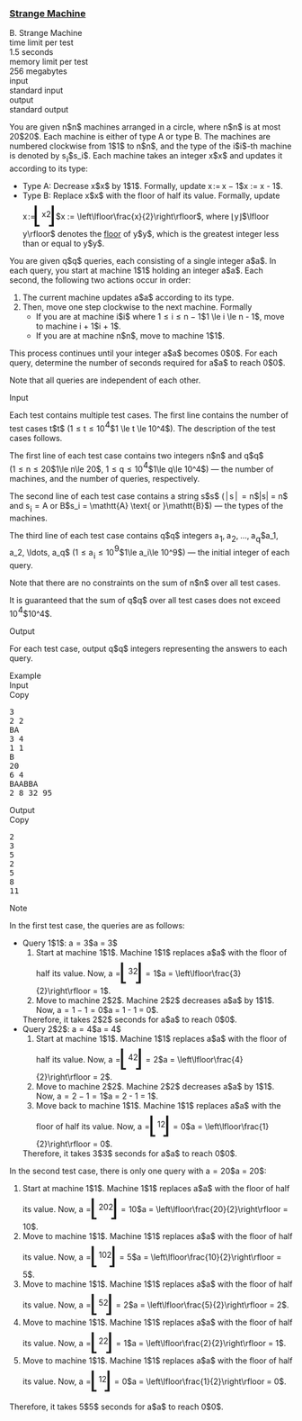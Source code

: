 <h3><a href="https://codeforces.com/contest/2156/problem/B" target="_blank" rel="noopener noreferrer">Strange Machine</a></h3>

<div class="header"><div class="title">B. Strange Machine</div><div class="time-limit"><div class="property-title">time limit per test</div>1.5 seconds</div><div class="memory-limit"><div class="property-title">memory limit per test</div>256 megabytes</div><div class="input-file input-standard"><div class="property-title">input</div>standard input</div><div class="output-file output-standard"><div class="property-title">output</div>standard output</div></div><div><p>   </p><p>You are given <span class="MathJax_Preview" style="color: inherit;"><span class="MJXp-math" id="MJXp-Span-1"><span class="MJXp-mi MJXp-italic" id="MJXp-Span-2">n</span></span></span>$n$ machines arranged in a circle, where <span class="MathJax_Preview" style="color: inherit;"><span class="MJXp-math" id="MJXp-Span-3"><span class="MJXp-mi MJXp-italic" id="MJXp-Span-4">n</span></span></span>$n$ is at most <span class="MathJax_Preview" style="color: inherit;"><span class="MJXp-math" id="MJXp-Span-5"><span class="MJXp-mn" id="MJXp-Span-6">20</span></span></span>$20$. Each machine is either of type <span class="tex-font-style-tt">A</span> or type <span class="tex-font-style-tt">B</span>. The machines are numbered clockwise from <span class="MathJax_Preview" style="color: inherit;"><span class="MJXp-math" id="MJXp-Span-7"><span class="MJXp-mn" id="MJXp-Span-8">1</span></span></span>$1$ to <span class="MathJax_Preview" style="color: inherit;"><span class="MJXp-math" id="MJXp-Span-9"><span class="MJXp-mi MJXp-italic" id="MJXp-Span-10">n</span></span></span>$n$, and the type of the <span class="MathJax_Preview" style="color: inherit;"><span class="MJXp-math" id="MJXp-Span-11"><span class="MJXp-mi MJXp-italic" id="MJXp-Span-12">i</span></span></span>$i$-th machine is denoted by <span class="MathJax_Preview" style="color: inherit;"><span class="MJXp-math" id="MJXp-Span-13"><span class="MJXp-msubsup" id="MJXp-Span-14"><span class="MJXp-mi MJXp-italic" id="MJXp-Span-15" style="margin-right: 0.05em;">s</span><span class="MJXp-mi MJXp-italic MJXp-script" id="MJXp-Span-16" style="vertical-align: -0.4em;">i</span></span></span></span>$s_i$. Each machine takes an integer <span class="MathJax_Preview" style="color: inherit;"><span class="MJXp-math" id="MJXp-Span-17"><span class="MJXp-mi MJXp-italic" id="MJXp-Span-18">x</span></span></span>$x$ and updates it according to its type:</p><ul> <li> Type <span class="tex-font-style-tt">A</span>: Decrease <span class="MathJax_Preview" style="color: inherit;"><span class="MJXp-math" id="MJXp-Span-19"><span class="MJXp-mi MJXp-italic" id="MJXp-Span-20">x</span></span></span>$x$ by <span class="MathJax_Preview" style="color: inherit;"><span class="MJXp-math" id="MJXp-Span-21"><span class="MJXp-mn" id="MJXp-Span-22">1</span></span></span>$1$. Formally, update <span class="MathJax_Preview" style="color: inherit;"><span class="MJXp-math" id="MJXp-Span-23"><span class="MJXp-mi MJXp-italic" id="MJXp-Span-24">x</span><span class="MJXp-mo" id="MJXp-Span-25" style="margin-left: 0.111em; margin-right: 0.167em;">:=</span><span class="MJXp-mi MJXp-italic" id="MJXp-Span-26">x</span><span class="MJXp-mo" id="MJXp-Span-27" style="margin-left: 0.267em; margin-right: 0.267em;">−</span><span class="MJXp-mn" id="MJXp-Span-28">1</span></span></span>$x := x - 1$. </li><li> Type <span class="tex-font-style-tt">B</span>: Replace <span class="MathJax_Preview" style="color: inherit;"><span class="MJXp-math" id="MJXp-Span-29"><span class="MJXp-mi MJXp-italic" id="MJXp-Span-30">x</span></span></span>$x$ with the floor of half its value. Formally, update <span class="MathJax_Preview" style="color: inherit;"><span class="MJXp-math" id="MJXp-Span-31"><span class="MJXp-mi MJXp-italic" id="MJXp-Span-32">x</span><span class="MJXp-mo" id="MJXp-Span-33" style="margin-left: 0.111em; margin-right: 0.167em;">:=</span><span class="MJXp-mrow" id="MJXp-Span-34"><span class="MJXp-mo" id="MJXp-Span-35" style="margin-left: 0em; margin-right: 0em; vertical-align: -0.5em;"><span class="MJXp-right MJXp-scale5" style="font-size: 3em; margin-left: -0.18em;">⌊</span></span><span class="MJXp-mfrac" id="MJXp-Span-36" style="vertical-align: 0.25em;"><span class="MJXp-box MJXp-script"><span class="MJXp-mi MJXp-italic" id="MJXp-Span-37">x</span></span><span class="MJXp-box" style="margin-top: -0.9em;"><span class="MJXp-denom"><span><span class="MJXp-rule" style="height: 1em; border-top: none; border-bottom: 1px solid; margin: 0.1em 0px;"></span></span><span><span class="MJXp-box MJXp-script"><span class="MJXp-mn" id="MJXp-Span-38">2</span></span></span></span></span></span><span class="MJXp-mo" id="MJXp-Span-39" style="margin-left: 0em; margin-right: 0em; vertical-align: -0.5em;"><span class="MJXp-right MJXp-scale5" style="font-size: 3em; margin-left: -0.18em;">⌋</span></span></span></span></span>$x := \left\lfloor\frac{x}{2}\right\rfloor$, where <span class="MathJax_Preview" style="color: inherit;"><span class="MJXp-math" id="MJXp-Span-40"><span class="MJXp-mo" id="MJXp-Span-41" style="margin-left: 0em; margin-right: 0em;">⌊</span><span class="MJXp-mi MJXp-italic" id="MJXp-Span-42">y</span><span class="MJXp-mo" id="MJXp-Span-43" style="margin-left: 0em; margin-right: 0em;">⌋</span></span></span>$\lfloor y\rfloor$ denotes the <a href="https://en.wikipedia.org/wiki/Floor_and_ceiling_functions">floor</a> of <span class="MathJax_Preview" style="color: inherit;"><span class="MJXp-math" id="MJXp-Span-44"><span class="MJXp-mi MJXp-italic" id="MJXp-Span-45">y</span></span></span>$y$, which is the greatest integer less than or equal to <span class="MathJax_Preview" style="color: inherit;"><span class="MJXp-math" id="MJXp-Span-46"><span class="MJXp-mi MJXp-italic" id="MJXp-Span-47">y</span></span></span>$y$.  </li></ul><p>You are given <span class="MathJax_Preview" style="color: inherit;"><span class="MJXp-math" id="MJXp-Span-48"><span class="MJXp-mi MJXp-italic" id="MJXp-Span-49">q</span></span></span>$q$ queries, each consisting of a single integer <span class="MathJax_Preview" style="color: inherit;"><span class="MJXp-math" id="MJXp-Span-50"><span class="MJXp-mi MJXp-italic" id="MJXp-Span-51">a</span></span></span>$a$. In each query, you start at machine <span class="MathJax_Preview" style="color: inherit;"><span class="MJXp-math" id="MJXp-Span-52"><span class="MJXp-mn" id="MJXp-Span-53">1</span></span></span>$1$ holding an integer <span class="MathJax_Preview" style="color: inherit;"><span class="MJXp-math" id="MJXp-Span-54"><span class="MJXp-mi MJXp-italic" id="MJXp-Span-55">a</span></span></span>$a$. Each second, the following two actions occur in order:</p><ol> <li> The current machine updates <span class="MathJax_Preview" style="color: inherit;"><span class="MJXp-math" id="MJXp-Span-56"><span class="MJXp-mi MJXp-italic" id="MJXp-Span-57">a</span></span></span>$a$ according to its type. </li><li> Then, move one step clockwise to the next machine. Formally <ul> <li> If you are at machine <span class="MathJax_Preview" style="color: inherit;"><span class="MJXp-math" id="MJXp-Span-58"><span class="MJXp-mi MJXp-italic" id="MJXp-Span-59">i</span></span></span>$i$ where <span class="MathJax_Preview" style="color: inherit;"><span class="MJXp-math" id="MJXp-Span-60"><span class="MJXp-mn" id="MJXp-Span-61">1</span><span class="MJXp-mo" id="MJXp-Span-62" style="margin-left: 0.333em; margin-right: 0.333em;">≤</span><span class="MJXp-mi MJXp-italic" id="MJXp-Span-63">i</span><span class="MJXp-mo" id="MJXp-Span-64" style="margin-left: 0.333em; margin-right: 0.333em;">≤</span><span class="MJXp-mi MJXp-italic" id="MJXp-Span-65">n</span><span class="MJXp-mo" id="MJXp-Span-66" style="margin-left: 0.267em; margin-right: 0.267em;">−</span><span class="MJXp-mn" id="MJXp-Span-67">1</span></span></span>$1 \le i \le n - 1$, move to machine <span class="MathJax_Preview" style="color: inherit;"><span class="MJXp-math" id="MJXp-Span-68"><span class="MJXp-mi MJXp-italic" id="MJXp-Span-69">i</span><span class="MJXp-mo" id="MJXp-Span-70" style="margin-left: 0.267em; margin-right: 0.267em;">+</span><span class="MJXp-mn" id="MJXp-Span-71">1</span></span></span>$i + 1$. </li><li> If you are at machine <span class="MathJax_Preview" style="color: inherit;"><span class="MJXp-math" id="MJXp-Span-72"><span class="MJXp-mi MJXp-italic" id="MJXp-Span-73">n</span></span></span>$n$, move to machine <span class="MathJax_Preview" style="color: inherit;"><span class="MJXp-math" id="MJXp-Span-74"><span class="MJXp-mn" id="MJXp-Span-75">1</span></span></span>$1$. </li></ul> </li></ol><p>This process continues until your integer <span class="MathJax_Preview" style="color: inherit;"><span class="MJXp-math" id="MJXp-Span-76"><span class="MJXp-mi MJXp-italic" id="MJXp-Span-77">a</span></span></span>$a$ becomes <span class="MathJax_Preview" style="color: inherit;"><span class="MJXp-math" id="MJXp-Span-78"><span class="MJXp-mn" id="MJXp-Span-79">0</span></span></span>$0$. For each query, determine the number of seconds required for <span class="MathJax_Preview" style="color: inherit;"><span class="MJXp-math" id="MJXp-Span-80"><span class="MJXp-mi MJXp-italic" id="MJXp-Span-81">a</span></span></span>$a$ to reach <span class="MathJax_Preview" style="color: inherit;"><span class="MJXp-math" id="MJXp-Span-82"><span class="MJXp-mn" id="MJXp-Span-83">0</span></span></span>$0$.</p><p>Note that all queries are independent of each other.</p></div><div class="input-specification"><div class="section-title">Input</div><p>Each test contains multiple test cases. The first line contains the number of test cases <span class="MathJax_Preview" style="color: inherit;"><span class="MJXp-math" id="MJXp-Span-84"><span class="MJXp-mi MJXp-italic" id="MJXp-Span-85">t</span></span></span>$t$ (<span class="MathJax_Preview" style="color: inherit;"><span class="MJXp-math" id="MJXp-Span-86"><span class="MJXp-mn" id="MJXp-Span-87">1</span><span class="MJXp-mo" id="MJXp-Span-88" style="margin-left: 0.333em; margin-right: 0.333em;">≤</span><span class="MJXp-mi MJXp-italic" id="MJXp-Span-89">t</span><span class="MJXp-mo" id="MJXp-Span-90" style="margin-left: 0.333em; margin-right: 0.333em;">≤</span><span class="MJXp-msubsup" id="MJXp-Span-91"><span class="MJXp-mn" id="MJXp-Span-92" style="margin-right: 0.05em;">10</span><span class="MJXp-mn MJXp-script" id="MJXp-Span-93" style="vertical-align: 0.5em;">4</span></span></span></span>$1 \le t \le 10^4$). The description of the test cases follows. </p><p>The first line of each test case contains two integers <span class="MathJax_Preview" style="color: inherit;"><span class="MJXp-math" id="MJXp-Span-94"><span class="MJXp-mi MJXp-italic" id="MJXp-Span-95">n</span></span></span>$n$ and <span class="MathJax_Preview" style="color: inherit;"><span class="MJXp-math" id="MJXp-Span-96"><span class="MJXp-mi MJXp-italic" id="MJXp-Span-97">q</span></span></span>$q$ (<span class="MathJax_Preview" style="color: inherit;"><span class="MJXp-math" id="MJXp-Span-98"><span class="MJXp-mn" id="MJXp-Span-99">1</span><span class="MJXp-mo" id="MJXp-Span-100" style="margin-left: 0.333em; margin-right: 0.333em;">≤</span><span class="MJXp-mi MJXp-italic" id="MJXp-Span-101">n</span><span class="MJXp-mo" id="MJXp-Span-102" style="margin-left: 0.333em; margin-right: 0.333em;">≤</span><span class="MJXp-mn" id="MJXp-Span-103">20</span></span></span>$1\le n\le 20$, <span class="MathJax_Preview" style="color: inherit;"><span class="MJXp-math" id="MJXp-Span-104"><span class="MJXp-mn" id="MJXp-Span-105">1</span><span class="MJXp-mo" id="MJXp-Span-106" style="margin-left: 0.333em; margin-right: 0.333em;">≤</span><span class="MJXp-mi MJXp-italic" id="MJXp-Span-107">q</span><span class="MJXp-mo" id="MJXp-Span-108" style="margin-left: 0.333em; margin-right: 0.333em;">≤</span><span class="MJXp-msubsup" id="MJXp-Span-109"><span class="MJXp-mn" id="MJXp-Span-110" style="margin-right: 0.05em;">10</span><span class="MJXp-mn MJXp-script" id="MJXp-Span-111" style="vertical-align: 0.5em;">4</span></span></span></span>$1\le q\le 10^4$) — the number of machines, and the number of queries, respectively.</p><p>The second line of each test case contains a string <span class="MathJax_Preview" style="color: inherit;"><span class="MJXp-math" id="MJXp-Span-112"><span class="MJXp-mi MJXp-italic" id="MJXp-Span-113">s</span></span></span>$s$ (<span class="MathJax_Preview" style="color: inherit;"><span class="MJXp-math" id="MJXp-Span-114"><span class="MJXp-mrow" id="MJXp-Span-115"><span class="MJXp-mo" id="MJXp-Span-116" style="margin-left: 0.167em; margin-right: 0.167em;">|</span></span><span class="MJXp-mi MJXp-italic" id="MJXp-Span-117">s</span><span class="MJXp-mrow" id="MJXp-Span-118"><span class="MJXp-mo" id="MJXp-Span-119" style="margin-left: 0.167em; margin-right: 0.167em;">|</span></span><span class="MJXp-mo" id="MJXp-Span-120" style="margin-left: 0.333em; margin-right: 0.333em;">=</span><span class="MJXp-mi MJXp-italic" id="MJXp-Span-121">n</span></span></span>$|s| = n$ and <span class="MathJax_Preview" style="color: inherit;"><span class="MJXp-math" id="MJXp-Span-122"><span class="MJXp-msubsup" id="MJXp-Span-123"><span class="MJXp-mi MJXp-italic" id="MJXp-Span-124" style="margin-right: 0.05em;">s</span><span class="MJXp-mi MJXp-italic MJXp-script" id="MJXp-Span-125" style="vertical-align: -0.4em;">i</span></span><span class="MJXp-mo" id="MJXp-Span-126" style="margin-left: 0.333em; margin-right: 0.333em;">=</span><span class="MJXp-mrow" id="MJXp-Span-127"><span class="MJXp-mi MJXp-mono" id="MJXp-Span-128">A</span></span><span class="MJXp-mtext" id="MJXp-Span-129"> or </span><span class="MJXp-mrow" id="MJXp-Span-130"><span class="MJXp-mi MJXp-mono" id="MJXp-Span-131">B</span></span></span></span>$s_i = \mathtt{A} \text{ or }\mathtt{B}$) — the types of the machines.</p><p>The third line of each test case contains <span class="MathJax_Preview" style="color: inherit;"><span class="MJXp-math" id="MJXp-Span-132"><span class="MJXp-mi MJXp-italic" id="MJXp-Span-133">q</span></span></span>$q$ integers <span class="MathJax_Preview" style="color: inherit;"><span class="MJXp-math" id="MJXp-Span-134"><span class="MJXp-msubsup" id="MJXp-Span-135"><span class="MJXp-mi MJXp-italic" id="MJXp-Span-136" style="margin-right: 0.05em;">a</span><span class="MJXp-mn MJXp-script" id="MJXp-Span-137" style="vertical-align: -0.4em;">1</span></span><span class="MJXp-mo" id="MJXp-Span-138" style="margin-left: 0em; margin-right: 0.222em;">,</span><span class="MJXp-msubsup" id="MJXp-Span-139"><span class="MJXp-mi MJXp-italic" id="MJXp-Span-140" style="margin-right: 0.05em;">a</span><span class="MJXp-mn MJXp-script" id="MJXp-Span-141" style="vertical-align: -0.4em;">2</span></span><span class="MJXp-mo" id="MJXp-Span-142" style="margin-left: 0em; margin-right: 0.222em;">,</span><span class="MJXp-mo" id="MJXp-Span-143" style="margin-left: 0em; margin-right: 0em;">…</span><span class="MJXp-mo" id="MJXp-Span-144" style="margin-left: 0em; margin-right: 0.222em;">,</span><span class="MJXp-msubsup" id="MJXp-Span-145"><span class="MJXp-mi MJXp-italic" id="MJXp-Span-146" style="margin-right: 0.05em;">a</span><span class="MJXp-mi MJXp-italic MJXp-script" id="MJXp-Span-147" style="vertical-align: -0.4em;">q</span></span></span></span>$a_1, a_2, \ldots, a_q$ (<span class="MathJax_Preview" style="color: inherit;"><span class="MJXp-math" id="MJXp-Span-148"><span class="MJXp-mn" id="MJXp-Span-149">1</span><span class="MJXp-mo" id="MJXp-Span-150" style="margin-left: 0.333em; margin-right: 0.333em;">≤</span><span class="MJXp-msubsup" id="MJXp-Span-151"><span class="MJXp-mi MJXp-italic" id="MJXp-Span-152" style="margin-right: 0.05em;">a</span><span class="MJXp-mi MJXp-italic MJXp-script" id="MJXp-Span-153" style="vertical-align: -0.4em;">i</span></span><span class="MJXp-mo" id="MJXp-Span-154" style="margin-left: 0.333em; margin-right: 0.333em;">≤</span><span class="MJXp-msubsup" id="MJXp-Span-155"><span class="MJXp-mn" id="MJXp-Span-156" style="margin-right: 0.05em;">10</span><span class="MJXp-mn MJXp-script" id="MJXp-Span-157" style="vertical-align: 0.5em;">9</span></span></span></span>$1\le a_i\le 10^9$) — the initial integer of each query.</p><p>Note that there are no constraints on the sum of <span class="MathJax_Preview" style="color: inherit;"><span class="MJXp-math" id="MJXp-Span-158"><span class="MJXp-mi MJXp-italic" id="MJXp-Span-159">n</span></span></span>$n$ over all test cases. </p><p>It is guaranteed that the sum of <span class="MathJax_Preview" style="color: inherit;"><span class="MJXp-math" id="MJXp-Span-160"><span class="MJXp-mi MJXp-italic" id="MJXp-Span-161">q</span></span></span>$q$ over all test cases does not exceed <span class="MathJax_Preview" style="color: inherit;"><span class="MJXp-math" id="MJXp-Span-162"><span class="MJXp-msubsup" id="MJXp-Span-163"><span class="MJXp-mn" id="MJXp-Span-164" style="margin-right: 0.05em;">10</span><span class="MJXp-mn MJXp-script" id="MJXp-Span-165" style="vertical-align: 0.5em;">4</span></span></span></span>$10^4$. </p></div><div class="output-specification"><div class="section-title">Output</div><p>For each test case, output <span class="MathJax_Preview" style="color: inherit;"><span class="MJXp-math" id="MJXp-Span-166"><span class="MJXp-mi MJXp-italic" id="MJXp-Span-167">q</span></span></span>$q$ integers representing the answers to each query.</p></div><div class="sample-tests"><div class="section-title">Example</div><div class="sample-test"><div class="input"><div class="title">Input<div title="Copy" data-clipboard-target="#id008630311165026974" id="id009621374914398642" class="input-output-copier">Copy</div></div><pre id="id008630311165026974"><div class="test-example-line test-example-line-even test-example-line-0">3</div><div class="test-example-line test-example-line-odd test-example-line-1">2 2</div><div class="test-example-line test-example-line-odd test-example-line-1">BA</div><div class="test-example-line test-example-line-odd test-example-line-1">3 4</div><div class="test-example-line test-example-line-even test-example-line-2">1 1</div><div class="test-example-line test-example-line-even test-example-line-2">B</div><div class="test-example-line test-example-line-even test-example-line-2">20</div><div class="test-example-line test-example-line-odd test-example-line-3">6 4</div><div class="test-example-line test-example-line-odd test-example-line-3">BAABBA</div><div class="test-example-line test-example-line-odd test-example-line-3">2 8 32 95</div></pre></div><div class="output"><div class="title">Output<div title="Copy" data-clipboard-target="#id003291308278580828" id="id0017272705501960983" class="input-output-copier">Copy</div></div><pre id="id003291308278580828"><div class="test-example-line test-example-line-odd test-example-line-1">2</div><div class="test-example-line test-example-line-odd test-example-line-1">3</div><div class="test-example-line test-example-line-even test-example-line-2">5</div><div class="test-example-line test-example-line-odd test-example-line-3">2</div><div class="test-example-line test-example-line-odd test-example-line-3">5</div><div class="test-example-line test-example-line-odd test-example-line-3">8</div><div class="test-example-line test-example-line-odd test-example-line-3">11</div></pre></div></div></div><div class="note"><div class="section-title">Note</div><p>In the first test case, the queries are as follows:</p><ul> <li> Query <span class="MathJax_Preview" style="color: inherit;"><span class="MJXp-math" id="MJXp-Span-168"><span class="MJXp-mn" id="MJXp-Span-169">1</span></span></span>$1$: <span class="MathJax_Preview" style="color: inherit;"><span class="MJXp-math" id="MJXp-Span-170"><span class="MJXp-mi MJXp-italic" id="MJXp-Span-171">a</span><span class="MJXp-mo" id="MJXp-Span-172" style="margin-left: 0.333em; margin-right: 0.333em;">=</span><span class="MJXp-mn" id="MJXp-Span-173">3</span></span></span>$a = 3$ <ol> <li> Start at machine <span class="MathJax_Preview" style="color: inherit;"><span class="MJXp-math" id="MJXp-Span-174"><span class="MJXp-mn" id="MJXp-Span-175">1</span></span></span>$1$. Machine <span class="MathJax_Preview" style="color: inherit;"><span class="MJXp-math" id="MJXp-Span-176"><span class="MJXp-mn" id="MJXp-Span-177">1</span></span></span>$1$ replaces <span class="MathJax_Preview" style="color: inherit;"><span class="MJXp-math" id="MJXp-Span-178"><span class="MJXp-mi MJXp-italic" id="MJXp-Span-179">a</span></span></span>$a$ with the floor of half its value. Now, <span class="MathJax_Preview" style="color: inherit;"><span class="MJXp-math" id="MJXp-Span-180"><span class="MJXp-mi MJXp-italic" id="MJXp-Span-181">a</span><span class="MJXp-mo" id="MJXp-Span-182" style="margin-left: 0.333em; margin-right: 0.333em;">=</span><span class="MJXp-mrow" id="MJXp-Span-183"><span class="MJXp-mo" id="MJXp-Span-184" style="margin-left: 0em; margin-right: 0em; vertical-align: -0.5em;"><span class="MJXp-right MJXp-scale5" style="font-size: 3em; margin-left: -0.18em;">⌊</span></span><span class="MJXp-mfrac" id="MJXp-Span-185" style="vertical-align: 0.25em;"><span class="MJXp-box MJXp-script"><span class="MJXp-mn" id="MJXp-Span-186">3</span></span><span class="MJXp-box" style="margin-top: -0.9em;"><span class="MJXp-denom"><span><span class="MJXp-rule" style="height: 1em; border-top: none; border-bottom: 1px solid; margin: 0.1em 0px;"></span></span><span><span class="MJXp-box MJXp-script"><span class="MJXp-mn" id="MJXp-Span-187">2</span></span></span></span></span></span><span class="MJXp-mo" id="MJXp-Span-188" style="margin-left: 0em; margin-right: 0em; vertical-align: -0.5em;"><span class="MJXp-right MJXp-scale5" style="font-size: 3em; margin-left: -0.18em;">⌋</span></span></span><span class="MJXp-mo" id="MJXp-Span-189" style="margin-left: 0.333em; margin-right: 0.333em;">=</span><span class="MJXp-mn" id="MJXp-Span-190">1</span></span></span>$a = \left\lfloor\frac{3}{2}\right\rfloor = 1$. </li><li> Move to machine <span class="MathJax_Preview" style="color: inherit;"><span class="MJXp-math" id="MJXp-Span-191"><span class="MJXp-mn" id="MJXp-Span-192">2</span></span></span>$2$. Machine <span class="MathJax_Preview" style="color: inherit;"><span class="MJXp-math" id="MJXp-Span-193"><span class="MJXp-mn" id="MJXp-Span-194">2</span></span></span>$2$ decreases <span class="MathJax_Preview" style="color: inherit;"><span class="MJXp-math" id="MJXp-Span-195"><span class="MJXp-mi MJXp-italic" id="MJXp-Span-196">a</span></span></span>$a$ by <span class="MathJax_Preview" style="color: inherit;"><span class="MJXp-math" id="MJXp-Span-197"><span class="MJXp-mn" id="MJXp-Span-198">1</span></span></span>$1$. Now, <span class="MathJax_Preview" style="color: inherit;"><span class="MJXp-math" id="MJXp-Span-199"><span class="MJXp-mi MJXp-italic" id="MJXp-Span-200">a</span><span class="MJXp-mo" id="MJXp-Span-201" style="margin-left: 0.333em; margin-right: 0.333em;">=</span><span class="MJXp-mn" id="MJXp-Span-202">1</span><span class="MJXp-mo" id="MJXp-Span-203" style="margin-left: 0.267em; margin-right: 0.267em;">−</span><span class="MJXp-mn" id="MJXp-Span-204">1</span><span class="MJXp-mo" id="MJXp-Span-205" style="margin-left: 0.333em; margin-right: 0.333em;">=</span><span class="MJXp-mn" id="MJXp-Span-206">0</span></span></span>$a = 1 - 1 = 0$. </li></ol> Therefore, it takes <span class="MathJax_Preview" style="color: inherit;"><span class="MJXp-math" id="MJXp-Span-207"><span class="MJXp-mn" id="MJXp-Span-208">2</span></span></span>$2$ seconds for <span class="MathJax_Preview" style="color: inherit;"><span class="MJXp-math" id="MJXp-Span-209"><span class="MJXp-mi MJXp-italic" id="MJXp-Span-210">a</span></span></span>$a$ to reach <span class="MathJax_Preview" style="color: inherit;"><span class="MJXp-math" id="MJXp-Span-211"><span class="MJXp-mn" id="MJXp-Span-212">0</span></span></span>$0$.</li><li> Query <span class="MathJax_Preview" style="color: inherit;"><span class="MJXp-math" id="MJXp-Span-213"><span class="MJXp-mn" id="MJXp-Span-214">2</span></span></span>$2$: <span class="MathJax_Preview" style="color: inherit;"><span class="MJXp-math" id="MJXp-Span-215"><span class="MJXp-mi MJXp-italic" id="MJXp-Span-216">a</span><span class="MJXp-mo" id="MJXp-Span-217" style="margin-left: 0.333em; margin-right: 0.333em;">=</span><span class="MJXp-mn" id="MJXp-Span-218">4</span></span></span>$a = 4$ <ol> <li> Start at machine <span class="MathJax_Preview" style="color: inherit;"><span class="MJXp-math" id="MJXp-Span-219"><span class="MJXp-mn" id="MJXp-Span-220">1</span></span></span>$1$. Machine <span class="MathJax_Preview" style="color: inherit;"><span class="MJXp-math" id="MJXp-Span-221"><span class="MJXp-mn" id="MJXp-Span-222">1</span></span></span>$1$ replaces <span class="MathJax_Preview" style="color: inherit;"><span class="MJXp-math" id="MJXp-Span-223"><span class="MJXp-mi MJXp-italic" id="MJXp-Span-224">a</span></span></span>$a$ with the floor of half its value. Now, <span class="MathJax_Preview" style="color: inherit;"><span class="MJXp-math" id="MJXp-Span-225"><span class="MJXp-mi MJXp-italic" id="MJXp-Span-226">a</span><span class="MJXp-mo" id="MJXp-Span-227" style="margin-left: 0.333em; margin-right: 0.333em;">=</span><span class="MJXp-mrow" id="MJXp-Span-228"><span class="MJXp-mo" id="MJXp-Span-229" style="margin-left: 0em; margin-right: 0em; vertical-align: -0.5em;"><span class="MJXp-right MJXp-scale5" style="font-size: 3em; margin-left: -0.18em;">⌊</span></span><span class="MJXp-mfrac" id="MJXp-Span-230" style="vertical-align: 0.25em;"><span class="MJXp-box MJXp-script"><span class="MJXp-mn" id="MJXp-Span-231">4</span></span><span class="MJXp-box" style="margin-top: -0.9em;"><span class="MJXp-denom"><span><span class="MJXp-rule" style="height: 1em; border-top: none; border-bottom: 1px solid; margin: 0.1em 0px;"></span></span><span><span class="MJXp-box MJXp-script"><span class="MJXp-mn" id="MJXp-Span-232">2</span></span></span></span></span></span><span class="MJXp-mo" id="MJXp-Span-233" style="margin-left: 0em; margin-right: 0em; vertical-align: -0.5em;"><span class="MJXp-right MJXp-scale5" style="font-size: 3em; margin-left: -0.18em;">⌋</span></span></span><span class="MJXp-mo" id="MJXp-Span-234" style="margin-left: 0.333em; margin-right: 0.333em;">=</span><span class="MJXp-mn" id="MJXp-Span-235">2</span></span></span>$a = \left\lfloor\frac{4}{2}\right\rfloor = 2$. </li><li> Move to machine <span class="MathJax_Preview" style="color: inherit;"><span class="MJXp-math" id="MJXp-Span-236"><span class="MJXp-mn" id="MJXp-Span-237">2</span></span></span>$2$. Machine <span class="MathJax_Preview" style="color: inherit;"><span class="MJXp-math" id="MJXp-Span-238"><span class="MJXp-mn" id="MJXp-Span-239">2</span></span></span>$2$ decreases <span class="MathJax_Preview" style="color: inherit;"><span class="MJXp-math" id="MJXp-Span-240"><span class="MJXp-mi MJXp-italic" id="MJXp-Span-241">a</span></span></span>$a$ by <span class="MathJax_Preview" style="color: inherit;"><span class="MJXp-math" id="MJXp-Span-242"><span class="MJXp-mn" id="MJXp-Span-243">1</span></span></span>$1$. Now, <span class="MathJax_Preview" style="color: inherit;"><span class="MJXp-math" id="MJXp-Span-244"><span class="MJXp-mi MJXp-italic" id="MJXp-Span-245">a</span><span class="MJXp-mo" id="MJXp-Span-246" style="margin-left: 0.333em; margin-right: 0.333em;">=</span><span class="MJXp-mn" id="MJXp-Span-247">2</span><span class="MJXp-mo" id="MJXp-Span-248" style="margin-left: 0.267em; margin-right: 0.267em;">−</span><span class="MJXp-mn" id="MJXp-Span-249">1</span><span class="MJXp-mo" id="MJXp-Span-250" style="margin-left: 0.333em; margin-right: 0.333em;">=</span><span class="MJXp-mn" id="MJXp-Span-251">1</span></span></span>$a = 2 - 1 = 1$. </li><li> Move back to machine <span class="MathJax_Preview" style="color: inherit;"><span class="MJXp-math" id="MJXp-Span-252"><span class="MJXp-mn" id="MJXp-Span-253">1</span></span></span>$1$. Machine <span class="MathJax_Preview" style="color: inherit;"><span class="MJXp-math" id="MJXp-Span-254"><span class="MJXp-mn" id="MJXp-Span-255">1</span></span></span>$1$ replaces <span class="MathJax_Preview" style="color: inherit;"><span class="MJXp-math" id="MJXp-Span-256"><span class="MJXp-mi MJXp-italic" id="MJXp-Span-257">a</span></span></span>$a$ with the floor of half its value. Now, <span class="MathJax_Preview" style="color: inherit;"><span class="MJXp-math" id="MJXp-Span-258"><span class="MJXp-mi MJXp-italic" id="MJXp-Span-259">a</span><span class="MJXp-mo" id="MJXp-Span-260" style="margin-left: 0.333em; margin-right: 0.333em;">=</span><span class="MJXp-mrow" id="MJXp-Span-261"><span class="MJXp-mo" id="MJXp-Span-262" style="margin-left: 0em; margin-right: 0em; vertical-align: -0.5em;"><span class="MJXp-right MJXp-scale5" style="font-size: 3em; margin-left: -0.18em;">⌊</span></span><span class="MJXp-mfrac" id="MJXp-Span-263" style="vertical-align: 0.25em;"><span class="MJXp-box MJXp-script"><span class="MJXp-mn" id="MJXp-Span-264">1</span></span><span class="MJXp-box" style="margin-top: -0.9em;"><span class="MJXp-denom"><span><span class="MJXp-rule" style="height: 1em; border-top: none; border-bottom: 1px solid; margin: 0.1em 0px;"></span></span><span><span class="MJXp-box MJXp-script"><span class="MJXp-mn" id="MJXp-Span-265">2</span></span></span></span></span></span><span class="MJXp-mo" id="MJXp-Span-266" style="margin-left: 0em; margin-right: 0em; vertical-align: -0.5em;"><span class="MJXp-right MJXp-scale5" style="font-size: 3em; margin-left: -0.18em;">⌋</span></span></span><span class="MJXp-mo" id="MJXp-Span-267" style="margin-left: 0.333em; margin-right: 0.333em;">=</span><span class="MJXp-mn" id="MJXp-Span-268">0</span></span></span>$a = \left\lfloor\frac{1}{2}\right\rfloor = 0$. </li></ol> Therefore, it takes <span class="MathJax_Preview" style="color: inherit;"><span class="MJXp-math" id="MJXp-Span-269"><span class="MJXp-mn" id="MJXp-Span-270">3</span></span></span>$3$ seconds for <span class="MathJax_Preview" style="color: inherit;"><span class="MJXp-math" id="MJXp-Span-271"><span class="MJXp-mi MJXp-italic" id="MJXp-Span-272">a</span></span></span>$a$ to reach <span class="MathJax_Preview" style="color: inherit;"><span class="MJXp-math" id="MJXp-Span-273"><span class="MJXp-mn" id="MJXp-Span-274">0</span></span></span>$0$. </li></ul><p>In the second test case, there is only one query with <span class="MathJax_Preview" style="color: inherit;"><span class="MJXp-math" id="MJXp-Span-275"><span class="MJXp-mi MJXp-italic" id="MJXp-Span-276">a</span><span class="MJXp-mo" id="MJXp-Span-277" style="margin-left: 0.333em; margin-right: 0.333em;">=</span><span class="MJXp-mn" id="MJXp-Span-278">20</span></span></span>$a = 20$:</p><ol> <li> Start at machine <span class="MathJax_Preview" style="color: inherit;"><span class="MJXp-math" id="MJXp-Span-279"><span class="MJXp-mn" id="MJXp-Span-280">1</span></span></span>$1$. Machine <span class="MathJax_Preview" style="color: inherit;"><span class="MJXp-math" id="MJXp-Span-281"><span class="MJXp-mn" id="MJXp-Span-282">1</span></span></span>$1$ replaces <span class="MathJax_Preview" style="color: inherit;"><span class="MJXp-math" id="MJXp-Span-283"><span class="MJXp-mi MJXp-italic" id="MJXp-Span-284">a</span></span></span>$a$ with the floor of half its value. Now, <span class="MathJax_Preview" style="color: inherit;"><span class="MJXp-math" id="MJXp-Span-285"><span class="MJXp-mi MJXp-italic" id="MJXp-Span-286">a</span><span class="MJXp-mo" id="MJXp-Span-287" style="margin-left: 0.333em; margin-right: 0.333em;">=</span><span class="MJXp-mrow" id="MJXp-Span-288"><span class="MJXp-mo" id="MJXp-Span-289" style="margin-left: 0em; margin-right: 0em; vertical-align: -0.5em;"><span class="MJXp-right MJXp-scale5" style="font-size: 3em; margin-left: -0.18em;">⌊</span></span><span class="MJXp-mfrac" id="MJXp-Span-290" style="vertical-align: 0.25em;"><span class="MJXp-box MJXp-script"><span class="MJXp-mn" id="MJXp-Span-291">20</span></span><span class="MJXp-box" style="margin-top: -0.9em;"><span class="MJXp-denom"><span><span class="MJXp-rule" style="height: 1em; border-top: none; border-bottom: 1px solid; margin: 0.1em 0px;"></span></span><span><span class="MJXp-box MJXp-script"><span class="MJXp-mn" id="MJXp-Span-292">2</span></span></span></span></span></span><span class="MJXp-mo" id="MJXp-Span-293" style="margin-left: 0em; margin-right: 0em; vertical-align: -0.5em;"><span class="MJXp-right MJXp-scale5" style="font-size: 3em; margin-left: -0.18em;">⌋</span></span></span><span class="MJXp-mo" id="MJXp-Span-294" style="margin-left: 0.333em; margin-right: 0.333em;">=</span><span class="MJXp-mn" id="MJXp-Span-295">10</span></span></span>$a = \left\lfloor\frac{20}{2}\right\rfloor = 10$. </li><li> Move to machine <span class="MathJax_Preview" style="color: inherit;"><span class="MJXp-math" id="MJXp-Span-296"><span class="MJXp-mn" id="MJXp-Span-297">1</span></span></span>$1$. Machine <span class="MathJax_Preview" style="color: inherit;"><span class="MJXp-math" id="MJXp-Span-298"><span class="MJXp-mn" id="MJXp-Span-299">1</span></span></span>$1$ replaces <span class="MathJax_Preview" style="color: inherit;"><span class="MJXp-math" id="MJXp-Span-300"><span class="MJXp-mi MJXp-italic" id="MJXp-Span-301">a</span></span></span>$a$ with the floor of half its value. Now, <span class="MathJax_Preview" style="color: inherit;"><span class="MJXp-math" id="MJXp-Span-302"><span class="MJXp-mi MJXp-italic" id="MJXp-Span-303">a</span><span class="MJXp-mo" id="MJXp-Span-304" style="margin-left: 0.333em; margin-right: 0.333em;">=</span><span class="MJXp-mrow" id="MJXp-Span-305"><span class="MJXp-mo" id="MJXp-Span-306" style="margin-left: 0em; margin-right: 0em; vertical-align: -0.5em;"><span class="MJXp-right MJXp-scale5" style="font-size: 3em; margin-left: -0.18em;">⌊</span></span><span class="MJXp-mfrac" id="MJXp-Span-307" style="vertical-align: 0.25em;"><span class="MJXp-box MJXp-script"><span class="MJXp-mn" id="MJXp-Span-308">10</span></span><span class="MJXp-box" style="margin-top: -0.9em;"><span class="MJXp-denom"><span><span class="MJXp-rule" style="height: 1em; border-top: none; border-bottom: 1px solid; margin: 0.1em 0px;"></span></span><span><span class="MJXp-box MJXp-script"><span class="MJXp-mn" id="MJXp-Span-309">2</span></span></span></span></span></span><span class="MJXp-mo" id="MJXp-Span-310" style="margin-left: 0em; margin-right: 0em; vertical-align: -0.5em;"><span class="MJXp-right MJXp-scale5" style="font-size: 3em; margin-left: -0.18em;">⌋</span></span></span><span class="MJXp-mo" id="MJXp-Span-311" style="margin-left: 0.333em; margin-right: 0.333em;">=</span><span class="MJXp-mn" id="MJXp-Span-312">5</span></span></span>$a = \left\lfloor\frac{10}{2}\right\rfloor = 5$. </li><li> Move to machine <span class="MathJax_Preview" style="color: inherit;"><span class="MJXp-math" id="MJXp-Span-313"><span class="MJXp-mn" id="MJXp-Span-314">1</span></span></span>$1$. Machine <span class="MathJax_Preview" style="color: inherit;"><span class="MJXp-math" id="MJXp-Span-315"><span class="MJXp-mn" id="MJXp-Span-316">1</span></span></span>$1$ replaces <span class="MathJax_Preview" style="color: inherit;"><span class="MJXp-math" id="MJXp-Span-317"><span class="MJXp-mi MJXp-italic" id="MJXp-Span-318">a</span></span></span>$a$ with the floor of half its value. Now, <span class="MathJax_Preview" style="color: inherit;"><span class="MJXp-math" id="MJXp-Span-319"><span class="MJXp-mi MJXp-italic" id="MJXp-Span-320">a</span><span class="MJXp-mo" id="MJXp-Span-321" style="margin-left: 0.333em; margin-right: 0.333em;">=</span><span class="MJXp-mrow" id="MJXp-Span-322"><span class="MJXp-mo" id="MJXp-Span-323" style="margin-left: 0em; margin-right: 0em; vertical-align: -0.5em;"><span class="MJXp-right MJXp-scale5" style="font-size: 3em; margin-left: -0.18em;">⌊</span></span><span class="MJXp-mfrac" id="MJXp-Span-324" style="vertical-align: 0.25em;"><span class="MJXp-box MJXp-script"><span class="MJXp-mn" id="MJXp-Span-325">5</span></span><span class="MJXp-box" style="margin-top: -0.9em;"><span class="MJXp-denom"><span><span class="MJXp-rule" style="height: 1em; border-top: none; border-bottom: 1px solid; margin: 0.1em 0px;"></span></span><span><span class="MJXp-box MJXp-script"><span class="MJXp-mn" id="MJXp-Span-326">2</span></span></span></span></span></span><span class="MJXp-mo" id="MJXp-Span-327" style="margin-left: 0em; margin-right: 0em; vertical-align: -0.5em;"><span class="MJXp-right MJXp-scale5" style="font-size: 3em; margin-left: -0.18em;">⌋</span></span></span><span class="MJXp-mo" id="MJXp-Span-328" style="margin-left: 0.333em; margin-right: 0.333em;">=</span><span class="MJXp-mn" id="MJXp-Span-329">2</span></span></span>$a = \left\lfloor\frac{5}{2}\right\rfloor = 2$. </li><li> Move to machine <span class="MathJax_Preview" style="color: inherit;"><span class="MJXp-math" id="MJXp-Span-330"><span class="MJXp-mn" id="MJXp-Span-331">1</span></span></span>$1$. Machine <span class="MathJax_Preview" style="color: inherit;"><span class="MJXp-math" id="MJXp-Span-332"><span class="MJXp-mn" id="MJXp-Span-333">1</span></span></span>$1$ replaces <span class="MathJax_Preview" style="color: inherit;"><span class="MJXp-math" id="MJXp-Span-334"><span class="MJXp-mi MJXp-italic" id="MJXp-Span-335">a</span></span></span>$a$ with the floor of half its value. Now, <span class="MathJax_Preview" style="color: inherit;"><span class="MJXp-math" id="MJXp-Span-336"><span class="MJXp-mi MJXp-italic" id="MJXp-Span-337">a</span><span class="MJXp-mo" id="MJXp-Span-338" style="margin-left: 0.333em; margin-right: 0.333em;">=</span><span class="MJXp-mrow" id="MJXp-Span-339"><span class="MJXp-mo" id="MJXp-Span-340" style="margin-left: 0em; margin-right: 0em; vertical-align: -0.5em;"><span class="MJXp-right MJXp-scale5" style="font-size: 3em; margin-left: -0.18em;">⌊</span></span><span class="MJXp-mfrac" id="MJXp-Span-341" style="vertical-align: 0.25em;"><span class="MJXp-box MJXp-script"><span class="MJXp-mn" id="MJXp-Span-342">2</span></span><span class="MJXp-box" style="margin-top: -0.9em;"><span class="MJXp-denom"><span><span class="MJXp-rule" style="height: 1em; border-top: none; border-bottom: 1px solid; margin: 0.1em 0px;"></span></span><span><span class="MJXp-box MJXp-script"><span class="MJXp-mn" id="MJXp-Span-343">2</span></span></span></span></span></span><span class="MJXp-mo" id="MJXp-Span-344" style="margin-left: 0em; margin-right: 0em; vertical-align: -0.5em;"><span class="MJXp-right MJXp-scale5" style="font-size: 3em; margin-left: -0.18em;">⌋</span></span></span><span class="MJXp-mo" id="MJXp-Span-345" style="margin-left: 0.333em; margin-right: 0.333em;">=</span><span class="MJXp-mn" id="MJXp-Span-346">1</span></span></span>$a = \left\lfloor\frac{2}{2}\right\rfloor = 1$. </li><li> Move to machine <span class="MathJax_Preview" style="color: inherit;"><span class="MJXp-math" id="MJXp-Span-347"><span class="MJXp-mn" id="MJXp-Span-348">1</span></span></span>$1$. Machine <span class="MathJax_Preview" style="color: inherit;"><span class="MJXp-math" id="MJXp-Span-349"><span class="MJXp-mn" id="MJXp-Span-350">1</span></span></span>$1$ replaces <span class="MathJax_Preview" style="color: inherit;"><span class="MJXp-math" id="MJXp-Span-351"><span class="MJXp-mi MJXp-italic" id="MJXp-Span-352">a</span></span></span>$a$ with the floor of half its value. Now, <span class="MathJax_Preview" style="color: inherit;"><span class="MJXp-math" id="MJXp-Span-353"><span class="MJXp-mi MJXp-italic" id="MJXp-Span-354">a</span><span class="MJXp-mo" id="MJXp-Span-355" style="margin-left: 0.333em; margin-right: 0.333em;">=</span><span class="MJXp-mrow" id="MJXp-Span-356"><span class="MJXp-mo" id="MJXp-Span-357" style="margin-left: 0em; margin-right: 0em; vertical-align: -0.5em;"><span class="MJXp-right MJXp-scale5" style="font-size: 3em; margin-left: -0.18em;">⌊</span></span><span class="MJXp-mfrac" id="MJXp-Span-358" style="vertical-align: 0.25em;"><span class="MJXp-box MJXp-script"><span class="MJXp-mn" id="MJXp-Span-359">1</span></span><span class="MJXp-box" style="margin-top: -0.9em;"><span class="MJXp-denom"><span><span class="MJXp-rule" style="height: 1em; border-top: none; border-bottom: 1px solid; margin: 0.1em 0px;"></span></span><span><span class="MJXp-box MJXp-script"><span class="MJXp-mn" id="MJXp-Span-360">2</span></span></span></span></span></span><span class="MJXp-mo" id="MJXp-Span-361" style="margin-left: 0em; margin-right: 0em; vertical-align: -0.5em;"><span class="MJXp-right MJXp-scale5" style="font-size: 3em; margin-left: -0.18em;">⌋</span></span></span><span class="MJXp-mo" id="MJXp-Span-362" style="margin-left: 0.333em; margin-right: 0.333em;">=</span><span class="MJXp-mn" id="MJXp-Span-363">0</span></span></span>$a = \left\lfloor\frac{1}{2}\right\rfloor = 0$. </li></ol><p>Therefore, it takes <span class="MathJax_Preview" style="color: inherit;"><span class="MJXp-math" id="MJXp-Span-364"><span class="MJXp-mn" id="MJXp-Span-365">5</span></span></span>$5$ seconds for <span class="MathJax_Preview" style="color: inherit;"><span class="MJXp-math" id="MJXp-Span-366"><span class="MJXp-mi MJXp-italic" id="MJXp-Span-367">a</span></span></span>$a$ to reach <span class="MathJax_Preview" style="color: inherit;"><span class="MJXp-math" id="MJXp-Span-368"><span class="MJXp-mn" id="MJXp-Span-369">0</span></span></span>$0$.</p></div>